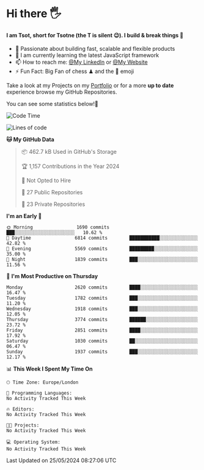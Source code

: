 # Hi there :raised_hand_with_fingers_splayed:
#### I am Tsot, short for Tsotne (the T is silent :wink:). I build & break things :space_invader:
- :telescope: Passionate about building fast, scalable and flexible products
- :seedling: I am currently learning the latest JavaScript framework 
- :mailbox: How to reach me: [@My LinkedIn](https://www.linkedin.com/in/tsotne-gvadzabia/) or [@My Website](https://tsotne.co.uk/contact)
- :zap: Fun Fact: Big Fan of chess ♟ and the 👾 emoji

Take a look at my Projects on my [Portfolio](https://tsotne.co.uk/) or for a more **up to date** experience browse my GitHub Repositories.

You can see some statistics below!:space_invader:
<!--START_SECTION:waka-->
![Code Time](http://img.shields.io/badge/Code%20Time-761%20hrs%202%20mins-blue)

![Lines of code](https://img.shields.io/badge/From%20Hello%20World%20I%27ve%20Written-6.0%20million%20lines%20of%20code-blue)

**🐱 My GitHub Data** 

> 📦 462.7 kB Used in GitHub's Storage 
 > 
> 🏆 1,157 Contributions in the Year 2024
 > 
> 🚫 Not Opted to Hire
 > 
> 📜 27 Public Repositories 
 > 
> 🔑 23 Private Repositories 
 > 
**I'm an Early 🐤** 

```text
🌞 Morning                1690 commits        ███░░░░░░░░░░░░░░░░░░░░░░   10.62 % 
🌆 Daytime                6814 commits        ███████████░░░░░░░░░░░░░░   42.82 % 
🌃 Evening                5569 commits        █████████░░░░░░░░░░░░░░░░   35.00 % 
🌙 Night                  1839 commits        ███░░░░░░░░░░░░░░░░░░░░░░   11.56 % 
```
📅 **I'm Most Productive on Thursday** 

```text
Monday                   2620 commits        ████░░░░░░░░░░░░░░░░░░░░░   16.47 % 
Tuesday                  1782 commits        ███░░░░░░░░░░░░░░░░░░░░░░   11.20 % 
Wednesday                1918 commits        ███░░░░░░░░░░░░░░░░░░░░░░   12.05 % 
Thursday                 3774 commits        ██████░░░░░░░░░░░░░░░░░░░   23.72 % 
Friday                   2851 commits        ████░░░░░░░░░░░░░░░░░░░░░   17.92 % 
Saturday                 1030 commits        ██░░░░░░░░░░░░░░░░░░░░░░░   06.47 % 
Sunday                   1937 commits        ███░░░░░░░░░░░░░░░░░░░░░░   12.17 % 
```


📊 **This Week I Spent My Time On** 

```text
🕑︎ Time Zone: Europe/London

💬 Programming Languages: 
No Activity Tracked This Week

🔥 Editors: 
No Activity Tracked This Week

🐱‍💻 Projects: 
No Activity Tracked This Week

💻 Operating System: 
No Activity Tracked This Week
```


 Last Updated on 25/05/2024 08:27:06 UTC
<!--END_SECTION:waka-->
